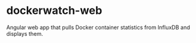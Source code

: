 # dockerwatch-web
Angular web app that pulls Docker container statistics from InfluxDB and displays them.
